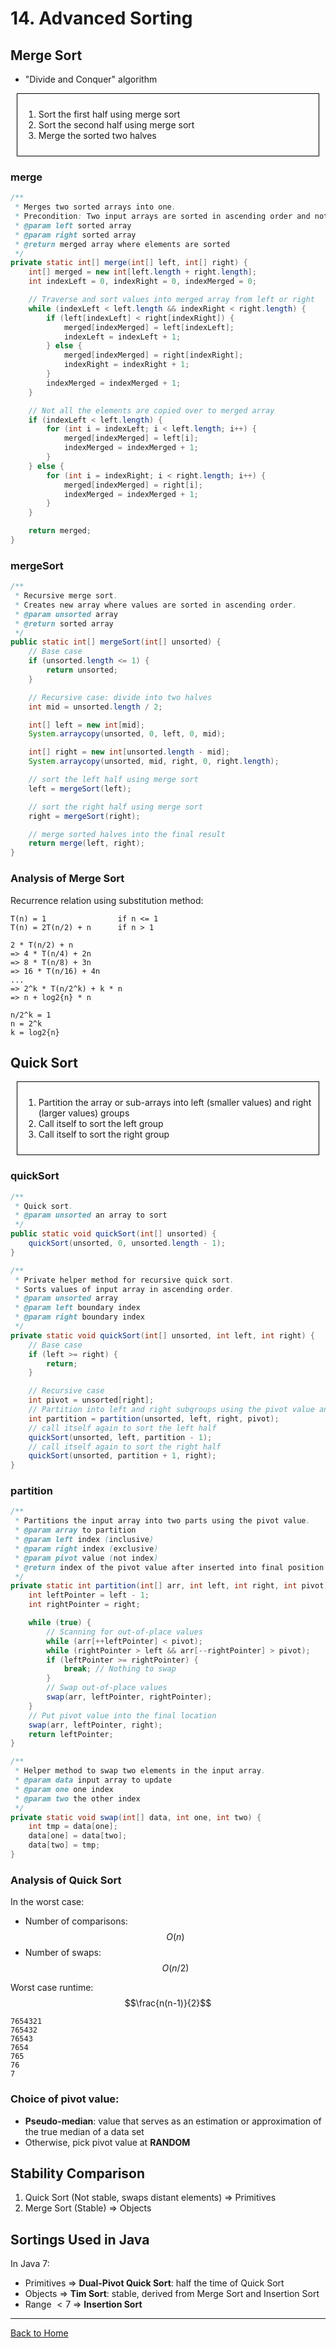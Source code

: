 <style TYPE="text/css">
code.has-jax {font: inherit; font-size: 100%; background: inherit; border: inherit;}
</style>
<script type="text/x-mathjax-config">
MathJax.Hub.Config({
    tex2jax: {
        inlineMath: [['$','$'], ['\\(','\\)']],
        skipTags: ['script', 'noscript', 'style', 'textarea', 'pre'] // removed 'code' entry
    }
});
MathJax.Hub.Queue(function() {
    var all = MathJax.Hub.getAllJax(), i;
    for(i = 0; i < all.length; i += 1) {
        all[i].SourceElement().parentNode.className += ' has-jax';
    }
});
</script>
<script type="text/javascript" src="https://cdnjs.cloudflare.com/ajax/libs/mathjax/2.7.4/MathJax.js?config=TeX-AMS_HTML-full"></script>


# 14. Advanced Sorting

## Merge Sort

- "Divide and Conquer" algorithm

<div style="border: 1px solid black; padding: 10px; margin: 10px;">
  <p>

  1. Sort the first half using merge sort
  2. Sort the second half using merge sort
  3. Merge the sorted two halves
  </p>
</div>


### merge

```Java
/**
 * Merges two sorted arrays into one.
 * Precondition: Two input arrays are sorted in ascending order and not null
 * @param left sorted array
 * @param right sorted array
 * @return merged array where elements are sorted
 */
private static int[] merge(int[] left, int[] right) {
    int[] merged = new int[left.length + right.length];
    int indexLeft = 0, indexRight = 0, indexMerged = 0;

    // Traverse and sort values into merged array from left or right
    while (indexLeft < left.length && indexRight < right.length) {
        if (left[indexLeft] < right[indexRight]) {
            merged[indexMerged] = left[indexLeft];
            indexLeft = indexLeft + 1;
        } else {
            merged[indexMerged] = right[indexRight];
            indexRight = indexRight + 1;
        }
        indexMerged = indexMerged + 1;
    }

    // Not all the elements are copied over to merged array
    if (indexLeft < left.length) {
        for (int i = indexLeft; i < left.length; i++) {
            merged[indexMerged] = left[i];
            indexMerged = indexMerged + 1;
        }
    } else {
        for (int i = indexRight; i < right.length; i++) {
            merged[indexMerged] = right[i];
            indexMerged = indexMerged + 1;
        }
    }

    return merged;
}
```

### mergeSort

```Java
/**
 * Recursive merge sort.
 * Creates new array where values are sorted in ascending order.
 * @param unsorted array
 * @return sorted array
 */
public static int[] mergeSort(int[] unsorted) {
    // Base case
    if (unsorted.length <= 1) {
        return unsorted;
    }

    // Recursive case: divide into two halves
    int mid = unsorted.length / 2;

    int[] left = new int[mid];
    System.arraycopy(unsorted, 0, left, 0, mid);

    int[] right = new int[unsorted.length - mid];
    System.arraycopy(unsorted, mid, right, 0, right.length);

    // sort the left half using merge sort
    left = mergeSort(left);

    // sort the right half using merge sort
    right = mergeSort(right);

    // merge sorted halves into the final result
    return merge(left, right);
}
```

### Analysis of Merge Sort

Recurrence relation using substitution method:

```
T(n) = 1                if n <= 1
T(n) = 2T(n/2) + n      if n > 1

2 * T(n/2) + n
=> 4 * T(n/4) + 2n
=> 8 * T(n/8) + 3n
=> 16 * T(n/16) + 4n
...
=> 2^k * T(n/2^k) + k * n
=> n + log2{n} * n

n/2^k = 1
n = 2^k
k = log2{n}
```


## Quick Sort

<div style="border: 1px solid black; padding: 10px; margin: 10px;">
  <p>

  1. Partition the array or sub-arrays into left (smaller values) and right (larger values) groups
  2. Call itself to sort the left group
  3. Call itself to sort the right group
  </p>
</div>



### quickSort

```Java
/**
 * Quick sort.
 * @param unsorted an array to sort
 */
public static void quickSort(int[] unsorted) {
    quickSort(unsorted, 0, unsorted.length - 1);
}
```

```Java
/**
 * Private helper method for recursive quick sort.
 * Sorts values of input array in ascending order.
 * @param unsorted array
 * @param left boundary index
 * @param right boundary index
 */
private static void quickSort(int[] unsorted, int left, int right) {
    // Base case
    if (left >= right) {
        return;
    }

    // Recursive case
    int pivot = unsorted[right];
    // Partition into left and right subgroups using the pivot value and get index of the pivot value in final position
    int partition = partition(unsorted, left, right, pivot);
    // call itself again to sort the left half
    quickSort(unsorted, left, partition - 1);
    // call itself again to sort the right half
    quickSort(unsorted, partition + 1, right);
}
```

### partition

```Java
/**
 * Partitions the input array into two parts using the pivot value.
 * @param array to partition
 * @param left index (inclusive)
 * @param right index (exclusive)
 * @param pivot value (not index)
 * @return index of the pivot value after inserted into final position
 */
private static int partition(int[] arr, int left, int right, int pivot) {
    int leftPointer = left - 1;
    int rightPointer = right;

    while (true) {
        // Scanning for out-of-place values
        while (arr[++leftPointer] < pivot);
        while (rightPointer > left && arr[--rightPointer] > pivot);
        if (leftPointer >= rightPointer) {
            break; // Nothing to swap
        }
        // Swap out-of-place values
        swap(arr, leftPointer, rightPointer);
    }
    // Put pivot value into the final location
    swap(arr, leftPointer, right);
    return leftPointer;
}
```

```Java
/**
 * Helper method to swap two elements in the input array.
 * @param data input array to update
 * @param one one index
 * @param two the other index
 */
private static void swap(int[] data, int one, int two) {
    int tmp = data[one];
    data[one] = data[two];
    data[two] = tmp;
}
```


### Analysis of Quick Sort

In the worst case:

- Number of comparisons: $$O(n)$$
- Number of swaps: $$O(n/2)$$

Worst case runtime: $$\frac{n(n-1)}{2}$$

```
7654321
765432
76543
7654
765
76
7
```

### Choice of pivot value:
- **Pseudo-median**: value that serves as an estimation or approximation of the true median of a data set
- Otherwise, pick pivot value at **RANDOM**


## Stability Comparison
1. Quick Sort (Not stable, swaps distant elements) => Primitives
2. Merge Sort (Stable) => Objects


## Sortings Used in Java

In Java 7:

- Primitives => **Dual-Pivot Quick Sort**: half the time of Quick Sort
- Objects => **Tim Sort**: stable, derived from Merge Sort and Insertion Sort
- Range $< 7$ => **Insertion Sort**


---

[Back to Home](../index.html)
